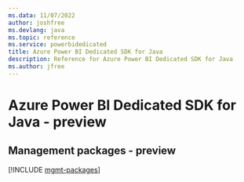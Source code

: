```yaml
---
ms.data: 11/07/2022
author: joshfree
ms.devlang: java
ms.topic: reference
ms.service: powerbidedicated
title: Azure Power BI Dedicated SDK for Java
description: Reference for Azure Power BI Dedicated SDK for Java
ms.author: jfree
---
```

# Azure Power BI Dedicated SDK for Java - preview

## Management packages - preview
[!INCLUDE [mgmt-packages](power-bi-dedicated-mgmt-index.md)]